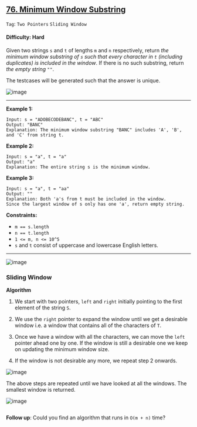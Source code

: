 ## [76. Minimum Window Substring](https://leetcode.com/problems/minimum-window-substring/)

```Tag```: ```Two Pointers``` ```Sliding Window```

#### Difficulty: Hard

Given two strings ```s``` and ```t``` of lengths ```m``` and ```n``` respectively, return _the minimum window substring of ```s``` such that every character in ```t``` (including duplicates) is included in the window_. If there is no such substring, return _the empty string ```""```_.

The testcases will be generated such that the answer is unique.

![image](https://user-images.githubusercontent.com/35042430/225948578-136cbb33-3dde-453d-a5bc-fb65fca9cd2d.png)

---

__Example 1:__
```
Input: s = "ADOBECODEBANC", t = "ABC"
Output: "BANC"
Explanation: The minimum window substring "BANC" includes 'A', 'B', and 'C' from string t.
```

__Example 2:__
```
Input: s = "a", t = "a"
Output: "a"
Explanation: The entire string s is the minimum window.
```

__Example 3:__
```
Input: s = "a", t = "aa"
Output: ""
Explanation: Both 'a's from t must be included in the window.
Since the largest window of s only has one 'a', return empty string.
```

__Constraints:__

- ```m == s.length```
- ```n == t.length```
- ```1 <= m, n <= 10^5```
- ```s``` and ```t``` consist of uppercase and lowercase English letters.
 
---

![image](https://leetcode.com/problems/minimum-window-substring/Figures/76/76_Minimum_Window_Substring_1.png)

### Sliding Window

__Algorithm__

1. We start with two pointers, ```left``` and ```right``` initially pointing to the first element of the string ```S```.

2. We use the ```right``` pointer to expand the window until we get a desirable window i.e. a window that contains all of the characters of ```T```.

3. Once we have a window with all the characters, we can move the ```left``` pointer ahead one by one. If the window is still a desirable one we keep on updating the minimum window size.

4. If the window is not desirable any more, we repeat step 2 onwards.

![image](https://leetcode.com/problems/minimum-window-substring/Figures/76/76_Minimum_Window_Substring_2.png)

The above steps are repeated until we have looked at all the windows. The smallest window is returned.

![image](https://leetcode.com/problems/minimum-window-substring/Figures/76/76_Minimum_Window_Substring_3.png)

```Pythton

```


__Follow up__: Could you find an algorithm that runs in ```O(m + n)``` time?
